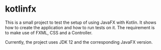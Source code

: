# kotlinfx

This is a small project to test the setup of using JavaFX with Kotlin. It shows how to create the application and how to run tests on it. The requirement is to make use of FXML, CSS and a Controller.

Currently, the project uses JDK 12 and the corresponding JavaFX version.